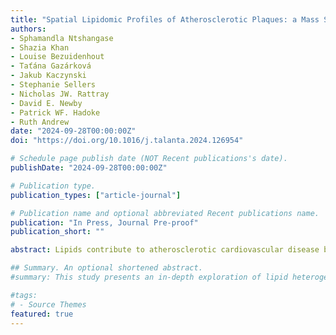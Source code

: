 ```yaml
---
title: "Spatial Lipidomic Profiles of Atherosclerotic Plaques: a Mass Spectrometry Imaging Study"
authors:
- Sphamandla Ntshangase
- Shazia Khan
- Louise Bezuidenhout
- Taťána Gazárková
- Jakub Kaczynski
- Stephanie Sellers
- Nicholas JW. Rattray
- David E. Newby
- Patrick WF. Hadoke
- Ruth Andrew
date: "2024-09-28T00:00:00Z"
doi: "https://doi.org/10.1016/j.talanta.2024.126954"

# Schedule page publish date (NOT Recent publications's date).
publishDate: "2024-09-28T00:00:00Z"

# Publication type.
publication_types: ["article-journal"]

# Publication name and optional abbreviated Recent publications name.
publication: "In Press, Journal Pre-proof"
publication_short: ""

abstract: Lipids contribute to atherosclerotic cardiovascular disease but their roles are not fully understood. Spatial lipid composition of atherosclerotic plaques was compared between species focusing on aortic plaques from New Zealand White rabbits and carotid plaques from humans (n=3), using matrix-assisted laser desorption/ionization mass spectrometry imaging. Histologically discriminant lipids within plaque features (neointima and media in rabbits, and lipid-necrotic core and fibrous cap/tissue in humans) included sphingomyelins, phosphatidylcholines, and cholesteryl esters. There were 67 differential lipids between rabbit plaque features and 199 differential lipids in human, each with variable importance in projection score ≥1.0 and p <0.05. The lipid profile of plaques in the rabbit model closely mimicked that of human plaques and two key pathways (impact value ≥0.1), sphingolipid and glycerophospholipid metabolism, were disrupted by atherosclerosis in both species. Thus, mass spectrometry imaging of spatial biomarkers offers valuable insights into atherosclerosis.

## Summary. An optional shortened abstract.
#summary: This study presents an in-depth exploration of lipid heterogeneity within carotid plaques using MALDI-MSI, providing crucial insights into disease progression and potential therapeutic avenues.

#tags:
# - Source Themes
featured: true
---
```

